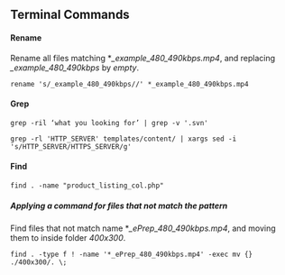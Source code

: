 ## Terminal Commands

#### Rename

Rename all files matching **_example_480_490kbps.mp4*, and replacing *_example_480_490kbps* by *empty*.

```rename 's/_example_480_490kbps//' *_example_480_490kbps.mp4```

#### Grep

```grep -ril ‘what you looking for’ | grep -v '.svn'```

```grep -rl 'HTTP_SERVER' templates/content/ | xargs sed -i 's/HTTP_SERVER/HTTPS_SERVER/g'```

#### Find

```find . -name "product_listing_col.php"```


##### Applying a command for files that not match the pattern


Find files that not match name **_ePrep_480_490kbps.mp4*, and moving them to inside folder *400x300*.

```find . -type f ! -name '*_ePrep_480_490kbps.mp4' -exec mv {} ./400x300/. \;```
